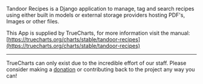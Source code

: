 Tandoor Recipes is a Django application to manage, tag and search recipes using either built in models or external storage providers hosting PDF's, Images or other files.

This App is supplied by TrueCharts, for more information visit the manual: [https://truecharts.org/charts/stable/tandoor-recipes](https://truecharts.org/charts/stable/tandoor-recipes)

---

TrueCharts can only exist due to the incredible effort of our staff.
Please consider making a [donation](https://truecharts.org/sponsor) or contributing back to the project any way you can!

